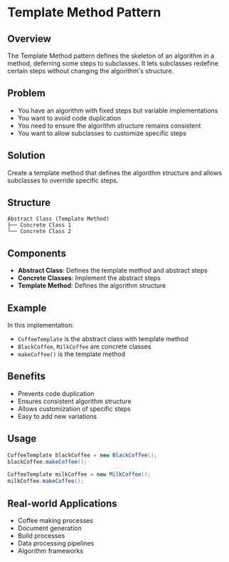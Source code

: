 # Template Method Pattern

## Overview
The Template Method pattern defines the skeleton of an algorithm in a method, deferring some steps to subclasses. It lets subclasses redefine certain steps without changing the algorithm's structure.

## Problem
- You have an algorithm with fixed steps but variable implementations
- You want to avoid code duplication
- You need to ensure the algorithm structure remains consistent
- You want to allow subclasses to customize specific steps

## Solution
Create a template method that defines the algorithm structure and allows subclasses to override specific steps.

## Structure
```
Abstract Class (Template Method)
├── Concrete Class 1
└── Concrete Class 2
```

## Components
- **Abstract Class**: Defines the template method and abstract steps
- **Concrete Classes**: Implement the abstract steps
- **Template Method**: Defines the algorithm structure

## Example
In this implementation:
- `CoffeeTemplate` is the abstract class with template method
- `BlackCoffee`, `MilkCoffee` are concrete classes
- `makeCoffee()` is the template method

## Benefits
-  Prevents code duplication
-  Ensures consistent algorithm structure
-  Allows customization of specific steps
-  Easy to add new variations

## Usage
```java
CoffeeTemplate blackCoffee = new BlackCoffee();
blackCoffee.makeCoffee();

CoffeeTemplate milkCoffee = new MilkCoffee();
milkCoffee.makeCoffee();
```

## Real-world Applications
- Coffee making processes
- Document generation
- Build processes
- Data processing pipelines
- Algorithm frameworks 